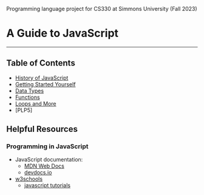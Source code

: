 Programming language project for CS330 at Simmons University (Fall 2023)

# A Guide to JavaScript

___

## Table of Contents
- [History of JavaScript](/0_History.md)
- [Getting Started Yourself](/1_gettingStarted.md)
- [Data Types](/2_dataTypes.md)
- [Functions](/3_functions.md)
- [Loops and More](/4_loopsAndMore.md)
- [PLP5]

## Helpful Resources

### Programming in JavaScript

- JavaScript documentation:
    - [MDN Web Docs](https://developer.mozilla.org/en-US/docs/Web/JavaScript)
    - [devdocs.io](https://devdocs.io/javascript/)
- [w3schools](https://www.w3schools.com)
    - [javascript tutorials](https://www.w3schools.com/js/)